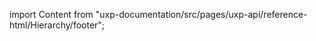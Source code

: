 
import Content from "uxp-documentation/src/pages/uxp-api/reference-html/Hierarchy/footer";

<Content query="product=xd"/>
